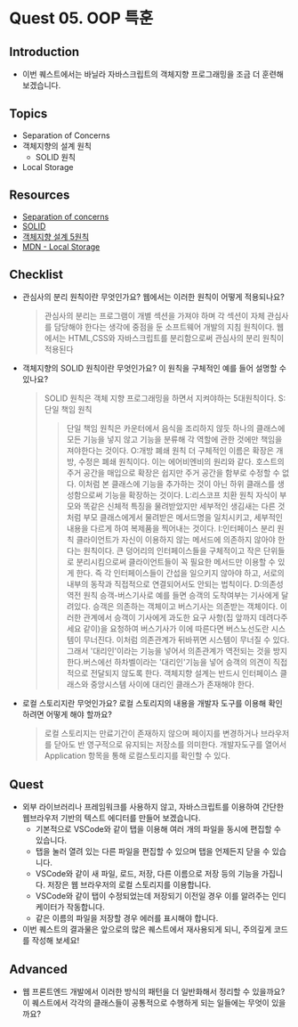 # Quest 05. OOP 특훈

## Introduction

- 이번 퀘스트에서는 바닐라 자바스크립트의 객체지향 프로그래밍을 조금 더 훈련해 보겠습니다.

## Topics

- Separation of Concerns
- 객체지향의 설계 원칙
  - SOLID 원칙
- Local Storage

## Resources

- [Separation of concerns](https://jonbellah.com/articles/separation-of-concerns/)
- [SOLID](https://en.wikipedia.org/wiki/SOLID)
- [객체지향 설계 5원칙](https://webdoli.tistory.com/210)
- [MDN - Local Storage](https://developer.mozilla.org/ko/docs/Web/API/Window/localStorage)

## Checklist

- 관심사의 분리 원칙이란 무엇인가요? 웹에서는 이러한 원칙이 어떻게 적용되나요?
  > 관심사의 분리는 프로그램이 개별 섹션을 가져야 하며 각 섹션이 자체 관심사를 담당해야 한다는 생각에 중점을 둔 소프트웨어 개발의 지침 원칙이다.
  > 웹에서는 HTML,CSS와 자바스크립트를 분리함으로써 관심사의 분리 원칙이 적용된다
- 객체지향의 SOLID 원칙이란 무엇인가요? 이 원칙을 구체적인 예를 들어 설명할 수 있나요?
  > SOLID 원칙은 객체 지향 프로그래밍을 하면서 지켜야하는 5대원칙이다.
  > S:단일 책임 원칙
  >
  > > 단일 책임 원칙은 카운터에서 음식을 조리하지 않듯 하나의 클래스에 모든 기능을 넣지 않고 기능을 분류해 각 역할에 관한 것에만 책임을 져야한다는 것이다.
  > > O:개방 폐쇄 원칙
  > > 더 구체적인 이름은 확장은 개방, 수정은 폐쇄 원칙이다. 이는 에어비엔비의 원리와 같다. 호스트의 주거 공간을 매입으로 확장은 쉽지만 주거 공간을 함부로 수정할 수 없다. 이처럼 본 클래스에 기능을 추가하는 것이 아닌 하위 클래스를 생성함으로써 기능을 확장하는 것이다.
  > > L:리스코프 치환 원칙
  > > 자식이 부모와 똑같은 신체적 특징을 물려받았지만 세부적인 생김새는 다른 것처럼 부모 클래스에게서 물려받은 메서드명을 일치시키고, 세부적인 내용을 다르게 하여 복제품을 찍어내는 것이다.
  > > I:인터페이스 분리 원칙
  > > 클라이언트가 자신이 이용하지 않는 메서드에 의존하지 않아야 한다는 원칙이다. 큰 덩어리의 인터페이스들을 구체적이고 작은 단위들로 분리시킴으로써 클라이언트들이 꼭 필요한 메서드만 이용할 수 있게 한다. 즉 각 인터페이스들이 간섭을 일으키지 않아야 하고, 서로의 내부의 동작과 직접적으로 연결되어서도 안되는 법칙이다.
  > > D:의존성 역전 원칙
  > > 승객-버스기사로 예를 들면 승객의 도착여부는 기사에게 달려있다. 승객은 의존하는 객체이고 버스기사는 의존받는 객체이다. 이러한 관계에서 승객이 기사에게 과도한 요구 사항(집 앞까지 데려다주세요 같이)을 요청하여 버스기사가 이에 따른다면 버스노선도란 시스템이 무너진다. 이처럼 의존관계가 뒤바뀌면 시스템이 무너질 수 있다. 그래서 '대리인'이라는 기능을 넣어서 의존관계가 역전되는 것을 방지한다.버스에선 하차벨이라는 '대리인'기능을 넣어 승객의 의견이 직접적으로 전달되지 않도록 한다. 객체지향 설계는 반드시 인터페이스 클래스와 중앙시스템 사이에 대리인 클래스가 존재해야 한다.
- 로컬 스토리지란 무엇인가요? 로컬 스토리지의 내용을 개발자 도구를 이용해 확인하려면 어떻게 해야 할까요?
  > 로컬 스토리지는 만료기간이 존재하지 않으며 페이지를 변경하거나 브라우저를 닫아도 반 영구적으로 유지되는 저장소를 의미한다.
  > 개발자도구를 열어서 Application 항목을 통해 로컬스토리지를 확인할 수 있다.

## Quest

- 외부 라이브러리나 프레임워크를 사용하지 않고, 자바스크립트를 이용하여 간단한 웹브라우저 기반의 텍스트 에디터를 만들어 보겠습니다.
  - 기본적으로 VSCode와 같이 탭을 이용해 여러 개의 파일을 동시에 편집할 수 있습니다.
  - 탭을 눌러 열려 있는 다른 파일을 편집할 수 있으며 탭을 언제든지 닫을 수 있습니다.
  - VSCode와 같이 새 파일, 로드, 저장, 다른 이름으로 저장 등의 기능을 가집니다. 저장은 웹 브라우저의 로컬 스토리지를 이용합니다.
  - VSCode와 같이 탭이 수정되었는데 저장되기 이전일 경우 이를 알려주는 인디케이터가 작동합니다.
  - 같은 이름의 파일을 저장할 경우 에러를 표시해야 합니다.
- 이번 퀘스트의 결과물은 앞으로의 많은 퀘스트에서 재사용되게 되니, 주의깊게 코드를 작성해 보세요!

## Advanced

- 웹 프론트엔드 개발에서 이러한 방식의 패턴을 더 일반화해서 정리할 수 있을까요? 이 퀘스트에서 각각의 클래스들이 공통적으로 수행하게 되는 일들에는 무엇이 있을까요?
